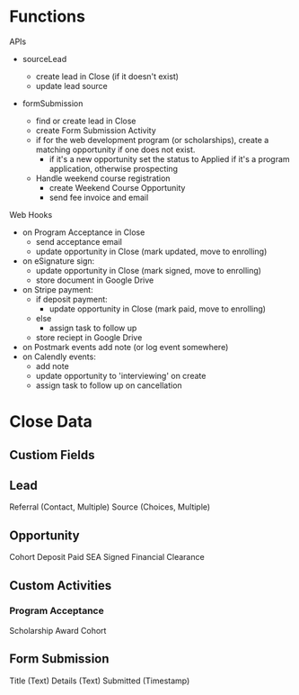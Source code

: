 # Functions

APIs

- sourceLead

  - create lead in Close (if it doesn't exist)
  - update lead source

- formSubmission
  - find or create lead in Close
  - create Form Submission Activity
  - if for the web development program (or scholarships), create a matching opportunity if one does not exist.
    - if it's a new opportunity set the status to Applied if it's a program application, otherwise prospecting
  - Handle weekend course registration
    - create Weekend Course Opportunity
    - send fee invoice and email

Web Hooks

- on Program Acceptance in Close
  - send acceptance email
  - update opportunity in Close (mark updated, move to enrolling)
- on eSignature sign:
  - update opportunity in Close (mark signed, move to enrolling)
  - store document in Google Drive
- on Stripe payment:
  - if deposit payment:
    - update opportunity in Close (mark paid, move to enrolling)
  - else
    - assign task to follow up
  - store reciept in Google Drive
- on Postmark events add note (or log event somewhere)
- on Calendly events:
  - add note
  - update opportunity to 'interviewing' on create
  - assign task to follow up on cancellation

# Close Data

## Custiom Fields

## Lead

Referral (Contact, Multiple)
Source (Choices, Multiple)

## Opportunity

Cohort
Deposit Paid
SEA Signed
Financial Clearance

## Custom Activities

### Program Acceptance

Scholarship Award
Cohort

## Form Submission

Title (Text)
Details (Text)
Submitted (Timestamp)
